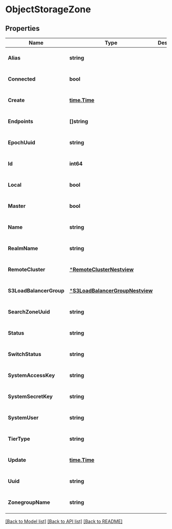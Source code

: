 # ObjectStorageZone

## Properties
Name | Type | Description | Notes
------------ | ------------- | ------------- | -------------
**Alias** | **string** |  | [optional] [default to null]
**Connected** | **bool** |  | [optional] [default to null]
**Create** | [**time.Time**](time.Time.md) |  | [optional] [default to null]
**Endpoints** | **[]string** |  | [optional] [default to null]
**EpochUuid** | **string** |  | [optional] [default to null]
**Id** | **int64** |  | [optional] [default to null]
**Local** | **bool** |  | [optional] [default to null]
**Master** | **bool** |  | [optional] [default to null]
**Name** | **string** |  | [optional] [default to null]
**RealmName** | **string** |  | [optional] [default to null]
**RemoteCluster** | [***RemoteClusterNestview**](RemoteCluster_Nestview.md) |  | [optional] [default to null]
**S3LoadBalancerGroup** | [***S3LoadBalancerGroupNestview**](S3LoadBalancerGroup_Nestview.md) |  | [optional] [default to null]
**SearchZoneUuid** | **string** |  | [optional] [default to null]
**Status** | **string** |  | [optional] [default to null]
**SwitchStatus** | **string** |  | [optional] [default to null]
**SystemAccessKey** | **string** |  | [optional] [default to null]
**SystemSecretKey** | **string** |  | [optional] [default to null]
**SystemUser** | **string** |  | [optional] [default to null]
**TierType** | **string** |  | [optional] [default to null]
**Update** | [**time.Time**](time.Time.md) |  | [optional] [default to null]
**Uuid** | **string** |  | [optional] [default to null]
**ZonegroupName** | **string** |  | [optional] [default to null]

[[Back to Model list]](../README.md#documentation-for-models) [[Back to API list]](../README.md#documentation-for-api-endpoints) [[Back to README]](../README.md)


